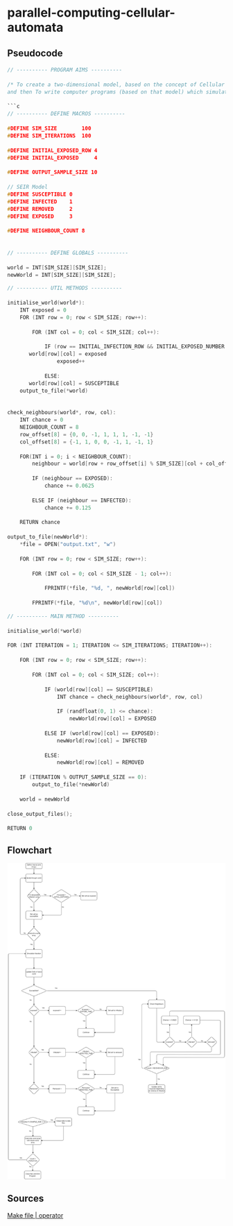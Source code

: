 # parallel-computing-cellular-automata

## Pseudocode

```c
// ---------- PROGRAM AIMS ----------

/* To create a two-dimensional model, based on the concept of Cellular Automata,
and then To write computer programs (based on that model) which simulate the spread of the SARSCoV-2 virus through a population. */

```c
// ---------- DEFINE MACROS ----------

#DEFINE SIM_SIZE        100
#DEFINE SIM_ITERATIONS  100

#DEFINE INITIAL_EXPOSED_ROW 4
#DEFINE INITIAL_EXPOSED     4

#DEFINE OUTPUT_SAMPLE_SIZE 10

// SEIR Model
#DEFINE SUSCEPTIBLE 0
#DEFINE INFECTED    1
#DEFINE REMOVED     2
#DEFINE EXPOSED     3

#DEFINE NEIGHBOUR_COUNT 8


// ---------- DEFINE GLOBALS ----------

world = INT[SIM_SIZE][SIM_SIZE];
newWorld = INT[SIM_SIZE][SIM_SIZE];
```

```c
// ---------- UTIL METHODS ----------

initialise_world(world*):
    INT exposed = 0
    FOR (INT row = 0; row < SIM_SIZE; row++):

        FOR (INT col = 0; col < SIM_SIZE; col++):

            IF (row == INITIAL_INFECTION_ROW && INITIAL_EXPOSED_NUMBER > exposed):
       world[row][col] = exposed
                exposed++

            ELSE:
       world[row][col] = SUSCEPTIBLE
    output_to_file(*world)


check_neighbours(world*, row, col):
    INT chance = 0
    NEIGHBOUR_COUNT = 8
    row_offset[8] = {0, 0, -1, 1, 1, 1, -1, -1}
    col_offset[8] = {-1, 1, 0, 0, -1, 1, -1, 1}

    FOR(INT i = 0; i < NEIGHBOUR_COUNT):
        neighbour = world[row + row_offset[i] % SIM_SIZE][col + col_offset[i] % SIM_SIZE]

        IF (neighbour == EXPOSED):
            chance += 0.0625

        ELSE IF (neighbour == INFECTED):
            chance += 0.125

    RETURN chance

output_to_file(newWorld*):
    *file = OPEN("output.txt", "w")

    FOR (INT row = 0; row < SIM_SIZE; row++):

        FOR (INT col = 0; col < SIM_SIZE - 1; col++):

            FPRINTF(*file, "%d, ", newWorld[row][col])

        FPRINTF(*file, "%d\n", newWorld[row][col])
```

```c
// ---------- MAIN METHOD ----------

initialise_world(*world)

FOR (INT ITERATION = 1; ITERATION <= SIM_ITERATIONS; ITERATION++):

    FOR (INT row = 0; row < SIM_SIZE; row++):

        FOR (INT col = 0; col < SIM_SIZE; col++):

            IF (world[row][col] == SUSCEPTIBLE)
                INT chance = check_neighbours(world*, row, col)

                IF (randfloat(0, 1) <= chance):
                    newWorld[row][col] = EXPOSED

            ELSE IF (world[row][col] == EXPOSED):
                newWorld[row][col] = INFECTED

            ELSE:
                newWorld[row][col] = REMOVED

    IF (ITERATION % OUTPUT_SAMPLE_SIZE == 0):
        output_to_file(*newWorld)

    world = newWorld

close_output_files();

RETURN 0
```

## Flowchart

![Flowchart of serial pseudocode](/serial/Flowchart.drawio.png)

## Sources

[Make file | operator](https://stackoverflow.com/a/6170280)

